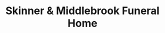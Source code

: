 ---
title: "Skinner & Middlebrook Funeral Home"
url: /mississauga/skinner-und-middlebrook-funeral-home/
shop: Bestattungen
---